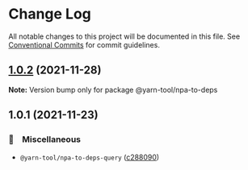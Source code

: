 # Change Log

All notable changes to this project will be documented in this file.
See [Conventional Commits](https://conventionalcommits.org) for commit guidelines.

## [1.0.2](https://github.com/bluelovers/ws-yarn-workspaces/compare/@yarn-tool/npa-to-deps@1.0.1...@yarn-tool/npa-to-deps@1.0.2) (2021-11-28)

**Note:** Version bump only for package @yarn-tool/npa-to-deps





## 1.0.1 (2021-11-23)


### 🔖　Miscellaneous

* `@yarn-tool/npa-to-deps-query` ([c288090](https://github.com/bluelovers/ws-yarn-workspaces/commit/c2880907ca72c74307f093e503e3d10d21778e01))
